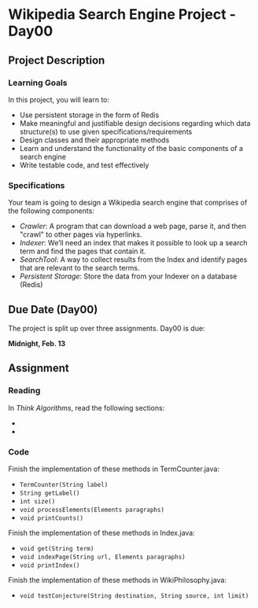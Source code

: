 # Wikipedia Search Engine Project - Day00

## Project Description

### Learning Goals

In this project, you will learn to:

* Use persistent storage in the form of Redis
* Make meaningful and justifiable design decisions regarding which data structure(s) to use given specifications/requirements
* Design classes and their appropriate methods
* Learn and understand the functionality of the basic components of a search engine
* Write testable code, and test effectively

### Specifications

Your team is going to design a Wikipedia search engine that comprises of the following components:

* *Crawler*: A program that can download a web page, parse it, and then "crawl" to other pages via hyperlinks.
* *Indexer*: We’ll need an index that makes it possible to look up a search term and find the pages that contain it.
* *SearchTool*: A way to collect results from the Index and identify pages that are relevant to the search terms.
* *Persistent Storage*: Store the data from your Indexer on a database (Redis)

## Due Date (Day00)

The project is split up over three assignments.  Day00 is due:

**Midnight, Feb. 13**

## Assignment

### Reading

In *Think Algorithms*, read the following sections:

* 
* 

### Code

Finish the implementation of these methods in TermCounter.java:

* `TermCounter(String label)`
* `String getLabel()`
* `int size()`
* `void processElements(Elements paragraphs)`
* `void printCounts()`

Finish the implementation of these methods in Index.java:

* `void get(String term)`
* `void indexPage(String url, Elements paragraphs)`
* `void printIndex()`

Finish the implementation of these methods in WikiPhilosophy.java:

* `void testConjecture(String destination, String source, int limit)`
